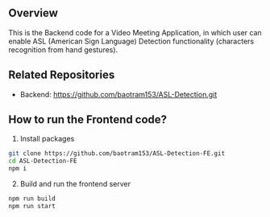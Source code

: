 ## Overview
This is the Backend code for a Video Meeting Application, in which user can enable ASL (American Sign Language) Detection functionality (characters recognition from hand gestures).

## Related Repositories
- Backend: https://github.com/baotram153/ASL-Detection.git

## How to run the Frontend code?
1. Install packages
```sh
git clone https://github.com/baotram153/ASL-Detection-FE.git
cd ASL-Detection-FE
npm i
```

2. Build and run the frontend server
```sh
npm run build
npm run start
```